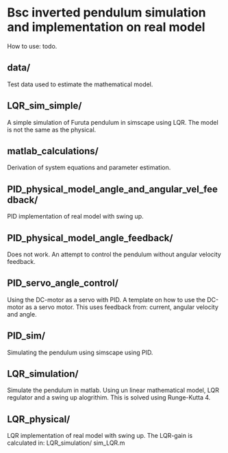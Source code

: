 # Bsc inverted pendulum simulation and implementation on real model
How to use: todo.

## data/ 
Test data used to estimate the mathematical model.

## LQR_sim_simple/ 
A simple simulation of Furuta pendulum in simscape using LQR. The model is not the same as the physical.

## matlab_calculations/ 
Derivation of system equations and parameter estimation. 

## PID_physical_model_angle_and_angular_vel_feedback/ 
PID implementation of real model with swing up.

## PID_physical_model_angle_feedback/ 
Does not work. An attempt to control the pendulum without angular velocity feedback.

## PID_servo_angle_control/ 
Using the DC-motor as a servo with PID. A template on how to use the DC-motor as a servo motor. This uses feedback from: current, angular velocity and angle.

## PID_sim/ 
Simulating the pendulum using simscape using PID. 

## LQR_simulation/ 
Simulate the pendulum in matlab. Using un linear mathematical model, LQR regulator and a swing up alogrithim. This is solved using Runge-Kutta 4.

## LQR_physical/
LQR implementation of real model with swing up. The LQR-gain is calculated in: LQR_simulation/ sim_LQR.m 
